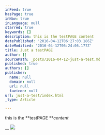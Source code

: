 ```yaml
---
inFeed: true
hasPage: true
inNav: true
inLanguage: null
starred: true
keywords: []
description: this is the testPAGE content
datePublished: '2016-04-12T06:27:03.186Z'
dateModified: '2016-04-12T06:24:06.177Z'
title: Just a testPAGE
author: []
sourcePath: _posts/2016-04-12-just-a-test.md
published: true
authors: []
publisher:
  name: null
  domain: null
  url: null
  favicon: null
url: just-a-test/index.html
_type: Article

---
```

this is the **testPAGE **_content_

__
![](https://the-grid-user-content.s3-us-west-2.amazonaws.com/035cc8e3-dc09-41b0-9bcf-b7c9001c9a3f.jpg)